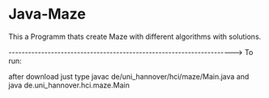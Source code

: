 # Java-Maze
This  a Programm thats create Maze with different algorithms with solutions.










--------------------------------------------------------------------->
To run:

after download just type 
javac de/uni_hannover/hci/maze/Main.java
and java de.uni_hannover.hci.maze.Main
